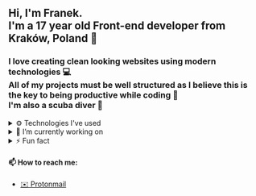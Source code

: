 ## Hi, I'm Franek. <br /> I'm a 17 year old Front-end developer from Kraków, Poland 🚀
### I love creating clean looking websites using modern technologies 💻 <br /> All of my projects must be well structured as I believe this is the key to being productive while coding 🧼 <br /> I'm also a scuba diver 🤿

<details>
   <summary>
    ⚙️ Technologies I've used
   </summary>
   
   <br />
  
  ![HTML5](https://img.shields.io/badge/html5-%23E34F26.svg?style=for-the-badge&logo=html5&logoColor=white)
  ![CSS3](https://img.shields.io/badge/css3-%231572B6.svg?style=for-the-badge&logo=css3&logoColor=white)
  ![JavaScript](https://img.shields.io/badge/javascript-%23323330.svg?style=for-the-badge&logo=javascript&logoColor=%23F7DF1E)
  ![TypeScript](https://img.shields.io/badge/typescript-%23007ACC.svg?style=for-the-badge&logo=typescript&logoColor=white)
  ![GraphQL](https://img.shields.io/badge/-GraphQL-E10098?style=for-the-badge&logo=graphql&logoColor=white)

  ![React](https://img.shields.io/badge/react-%2320232a.svg?style=for-the-badge&logo=react&logoColor=%2361DAFB)
  ![Next JS](https://img.shields.io/badge/Next-black?style=for-the-badge&logo=next.js&logoColor=white)
  ![Gatsby](https://img.shields.io/badge/Gatsby-%23663399.svg?style=for-the-badge&logo=gatsby&logoColor=white)

  ![Vue.js](https://img.shields.io/badge/vuejs-%2335495e.svg?style=for-the-badge&logo=vuedotjs&logoColor=%234FC08D)
  ![NuxtJS](https://img.shields.io/badge/Nuxt-black?style=for-the-badge&logo=nuxt.js&logoColor=white)

  ![Styled Components](https://img.shields.io/badge/styled--components-DB7093?style=for-the-badge&logo=styled-components&logoColor=white)
  ![TailwindCSS](https://img.shields.io/badge/tailwindcss-%2338B2AC.svg?style=for-the-badge&logo=tailwind-css&logoColor=white)
  ![Material UI](https://img.shields.io/badge/materialui-%230081CB.svg?style=for-the-badge&logo=material-ui&logoColor=white)
  ![Vuetify](https://img.shields.io/badge/Vuetify-1867C0?style=for-the-badge&logo=vuetify&logoColor=AEDDFF)
  ![Bootstrap](https://img.shields.io/badge/bootstrap-%23563D7C.svg?style=for-the-badge&logo=bootstrap&logoColor=white)

  ![Express.js](https://img.shields.io/badge/express.js-%23404d59.svg?style=for-the-badge&logo=express&logoColor=%2361DAFB)
  
</details>

<details>
  <summary>
    🔭 I’m currently working on
  </summary>
   
   <br />
  
  - [🐾 Breedaholic](https://github.com/franekostrowski/breedaholic)
  
</details>

<!--
- 👯 I’m looking to collaborate on ...
- 🤔 I’m looking for help with ...
- 💬 Ask me about ...
- 😄 Pronouns: ...
-->
<details>
  <summary>
    ⚡ Fun fact
  </summary>
   
   <br />
  
  - Vim is my favorite text editor
  - I'm a huge fan of Atomic Design
  
</details>

#### 📫 How to reach me:
- <a href="mailto:franekostrowski@protonmail.com">✉️ Protonmail</a>
